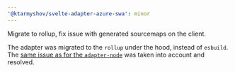 ```yaml
---
'@ktarmyshov/svelte-adapter-azure-swa': minor
---
```


Migrate to rollup, fix issue with generated sourcemaps on the client.

The adapter was migrated to the `rollup` under the hood, instead of `esbuild`. The [same issue as for the `adapter-node`](https://github.com/sveltejs/kit/issues/10040) was taken into account and resolved.
